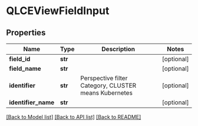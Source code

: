# QLCEViewFieldInput

## Properties
Name | Type | Description | Notes
------------ | ------------- | ------------- | -------------
**field_id** | **str** |  | [optional] 
**field_name** | **str** |  | [optional] 
**identifier** | **str** | Perspective filter Category, CLUSTER means Kubernetes | [optional] 
**identifier_name** | **str** |  | [optional] 

[[Back to Model list]](../README.md#documentation-for-models) [[Back to API list]](../README.md#documentation-for-api-endpoints) [[Back to README]](../README.md)

